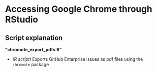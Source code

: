 # Accessing Google Chrome through RStudio

## Script explanation

**"chromote_export_pdfs.R"**

- *(R script)* Exports GitHub Enterprise issues as pdf files using the `chromote` package